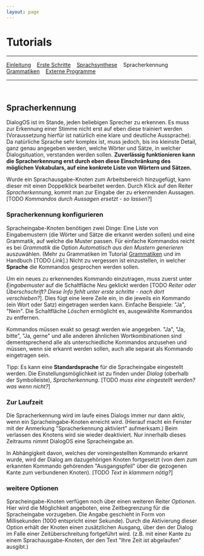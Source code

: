 ```yaml
---
layout: page
---
```

# Tutorials
---
[Einleitung](/tutorials.html) &nbsp;&nbsp; [Erste Schritte](ersteschritte.html) &nbsp;&nbsp; [Sprachsynthese](sprachsynthese.html) &nbsp;&nbsp; Spracherkennung &nbsp;&nbsp; [Grammatiken](grammatiken.html) &nbsp;&nbsp; [Externe Programme](extprogramme.html)

---
&nbsp;
## Spracherkennung

DialogOS ist im Stande, jeden beliebigen Sprecher zu erkennen. Es muss zur Erkennung einer Stimme nicht erst auf eben diese trainiert werden (Voraussetzung hierfür ist natürlich eine klare und deutliche Aussprache).  
Da natürliche Sprache sehr komplex ist, muss jedoch, bis ins kleinste Detail, ganz genau angegeben werden, welche Wörter und Sätze, in welcher Dialogsituation, verstanden werden sollen. **Zuverlässig funktionieren kann die Spracherkennung erst durch eben diese Einschränkung des möglichen Vokabulars, auf eine konkrete Liste von Wörtern und Sätzen.**

<!--
(wie schon zuvor erwähnt: Bei neu hinzugefügten Spracheingabe-Knoten werden anfangs keine Ausgangspfeile angezeigt, da diese von der Anzahl der zu erkennenden Sprachkommandos abhängen.) 
-->

Wurde ein Sprachausgabe-Knoten zum Arbeitsbereich hinzugefügt, kann dieser mit einen Doppelklick bearbeitet werden. Durch Klick auf den Reiter *Spracherkennung*, kommt man zur Eingabe der zu erkennenden Aussagen. [TODO *Kommandos durch Aussagen ersetzt - so lassen?*]

### Spracherkennung konfigurieren
Spracheingabe-Knoten benötigen zwei Dinge: Eine Liste von Eingabemustern (die Wörter und Sätze die erkannt werden sollen) und eine Grammatik, auf welche die Muster passen. 
Für einfache Kommandos reicht es bei *Grammatik* die Option *Automatisch aus den Mustern generieren* auszuwählen. (Mehr zu Grammatiken im Tutorial [Grammatiken](grammatiken.html) und im Handbuch [TODO *Link*].) Nicht zu vergessen ist einzustellen, in welcher **Sprache** die Kommandos gesprochen werden sollen.
 
Um ein neues zu erkennendes Kommando einzutragen, muss zuerst unter *Eingabemuster* auf die Schaltfläche *Neu* geklickt werden [TODO *Reiter oder Überschschrift? Diese Info fehlt unter erste schritte - nach dort verschieben?*]. Dies fügt eine leere Zeile ein, in die jeweils ein Kommando (ein Wort oder Satz) eingetragen werden kann. Einfache Beispiele: "Ja", "Nein". Die Schaltfläche *Löschen* ermöglicht es, ausgewählte Kommandos zu entfernen. 

Kommandos müssen exakt so gesagt werden wie angegeben. "Ja", "Ja, bitte", "Ja, gerne" und alle anderen ähnlichen Wortkombinationen sind dementsprechend alle als unterschiedliche Kommandos anzusehen und müssen, wenn sie erkannt werden sollen, auch alle separat als Kommando eingetragen sein.

Tipp: Es kann eine **Standardsprache** für die Spracheingabe eingestellt werden. Die Einstellungsmöglichkeit ist zu finden under *Dialog* (oberhalb der Symbolleiste), *Spracherkennung*. [TODO *muss eine eingestellt werden? was wenn nicht?*]

### Zur Laufzeit
Die Spracherkennung wird im laufe eines Dialogs immer nur dann aktiv, wenn ein Spracheingabe-Knoten erreicht wird. (Hierauf macht ein Fenster mit der Anmerkung "Spracherkennung aktiviert" aufmerksam.) Beim verlassen des Knotens wird sie wieder deaktiviert. Nur innerhalb dieses Zeitraums nimmt DialogOS eine Spracheingabe an.

In Abhängigkeit davon, welches der voreingestellten Kommando erkannt wurde, wird der Dialog am dazugehörigen Knoten fortgesetzt (von dem zum erkannten Kommando gehörenden "Ausgangspfeil" über die gezogenen Kante zum verbundenen Knoten). [TODO *Text in klammern nötig?*]

### weitere Optionen
Spracheingabe-Knoten verfügen noch über einen weiteren Reiter *Optionen*. Hier wird die Möglichkeit angeboten, eine Zeitbegrenzung für die Spracheingabe vorzugeben. Die Angabe geschieht in Form von Millisekunden (1000 entspricht einer Sekunde). Durch die Aktivierung dieser Option erhält der Knoten einen zusätzlichen Ausgang, über den der Dialog im Falle einer Zeitüberschreitung fortgeführt wird. (z.B. mit einer Kante zu einem Sprachausgabe-Knoten, der den Text "Ihre Zeit ist abgelaufen" ausgibt.) 

